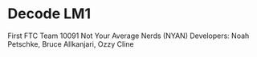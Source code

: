 # Decode LM1
First FTC Team 10091 Not Your Average Nerds (NYAN)
Developers: Noah Petschke, Bruce Allkanjari, Ozzy Cline